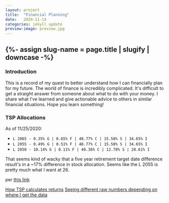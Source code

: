 ```yaml
---
layout: project
title:  "Financial Planning"
date:   2020-11-14
categories: jekyll update
preview-image: preview.jpg
---
```


{%- assign slug-name = page.title | slugify | downcase -%}
---
### Introduction
This is a record of my quest to better understand how I can financially plan for my future. 
The world of finance is incredibly complicated. It's difficult to get a straight answer from someone
about what to do with your money. I share what I've learned and give actionable advice to others in similar
financial situations. Hope you learn something!

### TSP Allocations

As of 11/25/2020:

<!-- Make table -->

* `L 2065 - 0.35% G | 0.65% F | 48.77% C | 15.58% S | 34.65% I`
* `L 2055 - 0.49% G | 0.51% F | 48.77% C | 15.58% S | 34.65% I`
* `L 2050 - 10.14% G | 8.11% F | 40.36% C | 12.78% S | 28.61% I`

That seems kind of wacky that a five year retirement target date difference 
result's in a ~17% difference in stock allocation. Seems like the L 2055 is 
pretty much what I want at 26.

per [this link](https://www.tsp.gov/funds-lifecycle/l-2050/)

[How TSP calculates returns](https://www.tsp.gov/publications/oc05-16w.pdf)
[Seeing different raw numbers depending on where I get the data](https://ycharts.com/indicators/sp_500_total_return_annual)